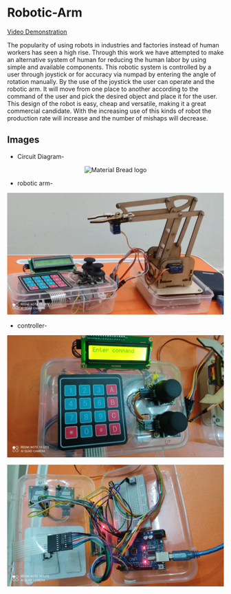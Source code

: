 # Robotic-Arm
[Video Demonstration](https://drive.google.com/file/d/17dKc8oISIhj-2829GfaLZbvmXVavH6RD/view?usp=sharing)


The  popularity  of  using  robots  in  industries  and factories instead of human workers has seen a high rise. Through this work we  have attempted  to make an  alternative system  of human  for  reducing  the  human  labor  by  using  simple  and available components. This robotic system is controlled by a user through joystick or for accuracy via numpad by entering the angle of rotation manually. By the use of the joystick the user can operate and the robotic arm. It will move from one place to another according to the command of the user and pick the desired object and place it for the user. This design of the robot is  easy,  cheap  and  versatile,  making  it  a  great  commercial candidate.  With  the  increasing  use  of  this  kinds  of  robot  the production  rate will  increase  and  the  number of  mishaps  will decrease. 

## Images

* Circuit Diagram-
 <p align ="center" >
  <img  width="700" src="" alt="Material Bread logo">
  </p>

* robotic arm-
 <p align ="center" >
  <img  width="700" src="https://github.com/sankalp20436/Robotic-Arm/blob/main/robotic-arm.jpeg" alt="Material Bread logo">
  </p>

* controller-
 <p align ="center" >
  <img  width="700" src="https://github.com/sankalp20436/Robotic-Arm/blob/main/node.jpeg" alt="Material Bread logo">
  </p>
  
 <p align ="center" >
  <img  width="700" src="https://github.com/sankalp20436/Robotic-Arm/blob/main/wiring.jpeg" alt="Material Bread logo">
  </p>

